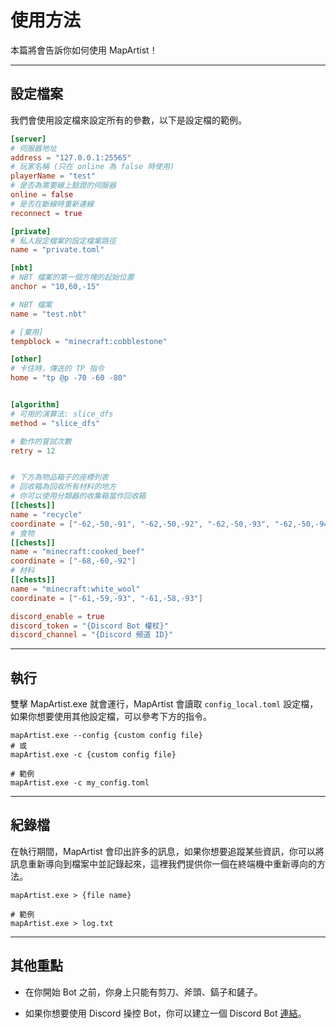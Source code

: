 # 使用方法

本篇將會告訴你如何使用 MapArtist！

---

## 設定檔案

我們會使用設定檔來設定所有的參數，以下是設定檔的範例。

``` toml title='config.toml'
[server]
# 伺服器地址
address = "127.0.0.1:25565"
# 玩家名稱 (只在 online 為 false 時使用)
playerName = "test"
# 是否為需要線上驗證的伺服器
online = false
# 是否在斷線時重新連線
reconnect = true

[private]
# 私人設定檔案的設定檔案路徑
name = "private.toml"

[nbt]
# NBT 檔案的第一個方塊的起始位置
anchor = "10,60,-15"

# NBT 檔案
name = "test.nbt"

# [棄用]
tempblock = "minecraft:cobblestone"

[other]
# 卡住時，傳送的 TP 指令
home = "tp @p -70 -60 -80"


[algorithm]
# 可用的演算法: slice_dfs
method = "slice_dfs"

# 動作的嘗試次數
retry = 12


# 下方為物品箱子的座標列表
# 回收箱為回收所有材料的地方
# 你可以使用分類器的收集箱當作回收箱
[[chests]]
name = "recycle"
coordinate = ["-62,-50,-91", "-62,-50,-92", "-62,-50,-93", "-62,-50,-94", "-62,-50,-95", "-62,-50,-96"]
# 食物
[[chests]]
name = "minecraft:cooked_beef"
coordinate = ["-68,-60,-92"]
# 材料
[[chests]]
name = "minecraft:white_wool"
coordinate = ["-61,-59,-93", "-61,-58,-93"]

```

``` toml title='private.toml'
discord_enable = true
discord_token = "{Discord Bot 權杖}"
discord_channel = "{Discord 頻道 ID}"
```

---

## 執行

雙擊 MapArtist.exe 就會運行，MapArtist 會讀取 `config_local.toml` 設定檔，如果你想要使用其他設定檔，可以參考下方的指令。

```shell
mapArtist.exe --config {custom config file}
# 或
mapArtist.exe -c {custom config file}

# 範例
mapArtist.exe -c my_config.toml
```

---

## 紀錄檔

在執行期間，MapArtist 會印出許多的訊息，如果你想要追蹤某些資訊，你可以將訊息重新導向到檔案中並記錄起來，這裡我們提供你一個在終端機中重新導向的方法。

```shell
mapArtist.exe > {file name}

# 範例
mapArtist.exe > log.txt
```

---

## 其他重點

- 在你開始 Bot 之前，你身上只能有剪刀、斧頭、鎬子和鏟子。

- 如果你想要使用 Discord 操控 Bot，你可以建立一個 Discord Bot [連結](https://dpp.dev/creating-a-bot-application.html)。